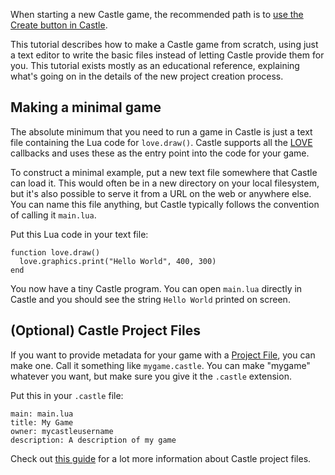 When starting a new Castle game, the recommended path is to [use the Create button in Castle](/posts/@castle/make-your-first-castle-game).

This tutorial describes how to make a Castle game from scratch, using just a text editor to write the basic files instead of letting Castle provide them for you. This tutorial exists mostly as an educational reference, explaining what's going on in the details of the new project creation process.

## Making a minimal game

The absolute minimum that you need to run a game in Castle is just a text file containing the Lua code for `love.draw()`. Castle supports all the [LOVE](https://love2d-community.github.io/love-api/) callbacks and uses these as the entry point into the code for your game.

To construct a minimal example, put a new text file somewhere that Castle can load it. This would often be in a new directory on your local filesystem, but it's also possible to serve it from a URL on the web or anywhere else. You can name this file anything, but Castle typically follows the convention of calling it `main.lua`.

Put this Lua code in your text file:

```
function love.draw() 
  love.graphics.print("Hello World", 400, 300) 
end
```

You now have a tiny Castle program. You can open `main.lua` directly in Castle and you should see the string `Hello World` printed on screen.

## (Optional) Castle Project Files

If you want to provide metadata for your game with a [Project File](/posts/@castle/describe-your-game-with-castle-file), you can make one. Call it something like `mygame.castle`. You can make "mygame" whatever you want, but make sure you give it the `.castle` extension.

Put this in your `.castle` file:

```
main: main.lua
title: My Game
owner: mycastleusername
description: A description of my game
```

Check out [this guide](/posts/@castle/describe-your-game-with-castle-file) for a lot more information about Castle project files.